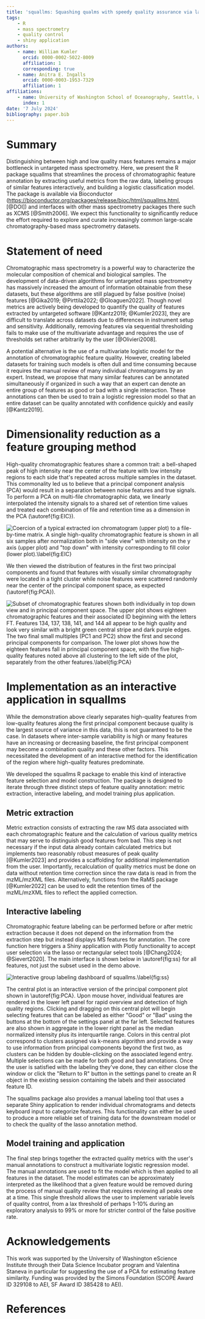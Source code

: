 ```yaml
---
title: 'squallms: Squashing qualms with speedy quality assurance via lasso labeling for untargeted mass spectrometry data'
tags:
    - R
    - mass spectrometry
    - quality control
    - shiny application
authors:
    - name: William Kumler
      orcid: 0000-0002-5022-8009
      affiliation: 1
      corresponding: true
    - name: Anitra E. Ingalls
      orcid: 0000-0003-1953-7329
      affiliation: 1
affiliations:
    - name: University of Washington School of Oceanography, Seattle, WA, USA
      index: 1
date: '7 July 2024'
bibliography: paper.bib
---
```


# Summary

Distinguishing between high and low quality mass features remains a major bottleneck in untargeted mass spectrometry. Here, we present the R package squallms that streamlines the process of chromatographic feature annotation by extracting useful metrics from the raw data, labeling groups of similar features interactively, and building a logistic classification model. The package is available via Bioconductor (https://bioconductor.org/packages/release/bioc/html/squallms.html, [@DOI]) and interfaces with other mass spectrometry packages there such as XCMS [@Smith2006]. We expect this functionality to significantly reduce the effort required to explore and curate increasingly common large-scale chromatography-based mass spectrometry datasets.

# Statement of need

Chromatographic mass spectrometry is a powerful way to characterize the molecular composition of chemical and biological samples. The development of data-driven algorithms for untargeted mass spectrometry has massively increased the amount of information obtainable from these datasets, but these algorithms are still plagued by false positive (noise) features [@Gika2019; @Pirttila2022; @Gloaguen2022]. Though novel metrics are actively being developed to quantify the quality of features extracted by untargeted software [@Kantz2019; @Kumler2023], they are difficult to translate across datasets due to differences in instrument setup and sensitivity. Additionally, removing features via sequential thresholding fails to make use of the multivariate advantage and requires the use of thresholds set rather arbitrarily by the user [@Olivieri2008].

A potential alternative is the use of a multivariate logistic model for the annotation of chromatographic feature quality. However, creating labeled datasets for training such models is often dull and time consuming because it requires the manual review of many individual chromatograms by an expert. Instead, we propose that many similar features can be annotated simultaneously if organized in such a way that an expert can denote an entire group of features as good or bad with a single interaction. These annotations can then be used to train a logistic regression model so that an entire dataset can be quality annotated with confidence quickly and easily [@Kantz2019].

# Dimensionality reduction as a feature grouping method

High-quality chromatographic features share a common trait: a bell-shaped peak of high intensity near the center of the feature with low intensity regions to each side that's repeated across multiple samples in the dataset. This commonality led us to believe that a principal component analysis (PCA) would result in a separation between noise features and true signals. To perform a PCA on multi-file chromatographic data, we linearly interpolated the intensity signals to a shared set of retention time values and treated each combination of file and retention time as a dimension in the PCA (\autoref{fig:EIC}). 

![Coercion of a typical extracted ion chromatogram (upper plot) to a file-by-time matrix. A single high-quality chromatographic feature is shown in all six samples after normalization both in "side view" with intensity on the y axis (upper plot) and "top down" with intensity corresponding to fill color (lower plot).\label{fig:EIC}](joss_fig1.png)

We then viewed the distribution of features in the first two principal components and found that features with visually similar chromatography were located in a tight cluster while noise features were scattered randomly near the center of the principal component space, as expected (\autoref{fig:PCA}).

![Subset of chromatographic features shown both individually in top down view and in principal component space. The upper plot shows eighteen chromatographic features and their associated ID beginning with the letters FT. Features 134, 137, 138, 141, and 144 all appear to be high quality and look very similar with a bright green central stripe and dark purple edges. The two final small multiples (PC1 and PC2) show the first and second principal components for comparison. The lower plot shows how the eighteen features fall in principal component space, with the five high-quality features noted above all clustering to the left side of the plot, separately from the other features.\label{fig:PCA}](joss_fig2.png)

# Implementation as an interactive application in squallms

While the demonstration above clearly separates high-quality features from low-quality features along the first principal component because quality is the largest source of variance in this data, this is not guaranteed to be the case. In datasets where inter-sample variability is high or many features have an increasing or decreasing baseline, the first principal component may become a combination quality and these other factors. This necessitated the development of an interactive method for the identification of the region where high-quality features predominate.

We developed the squallms R package to enable this kind of interactive feature selection and model construction. The package is designed to iterate through three distinct steps of feature quality annotation: metric extraction, interactive labeling, and model training plus application. 

## Metric extraction

Metric extraction consists of extracting the raw MS data associated with each chromatographic feature and the calculation of various quality metrics that may serve to distinguish good features from bad. This step is not necessary if the input data already contain calculated metrics but implements two reasonably robust measures of peak quality [@Kumler2023] and provides a scaffolding for additional implementation from the user. Importantly, recalculation of quality metrics must be done on data without retention time correction since the raw data is read in from the mzML/mzXML files. Alternatively, functions from the RaMS package [@Kumler2022] can be used to edit the retention times of the mzML/mzXML files to reflect the applied correction.

## Interactive labeling

Chromatographic feature labeling can be performed before or after metric extraction because it does not depend on the information from the extraction step but instead displays MS features for annotation. The core function here triggers a Shiny application with Plotly functionality to accept user selection via the lasso or rectangular select tools [@Chang2024; @Sievert2020]. The main interface is shown below in \autoref{fig:ss} for all features, not just the subset used in the demo above.

![Interactive group labeling dashboard of squallms.\label{fig:ss}](joss_fig3.png)

The central plot is an interactive version of the principal component plot shown in \autoref{fig:PCA}. Upon mouse hover, individual features are rendered in the lower left panel for rapid overview and detection of high quality regions. Clicking and dragging on this central plot will begin selecting features that can be labeled as either "Good" or "Bad" using the buttons at the bottom of the settings panel at the far left. Selected features are also shown in aggregate in the lower right panel as the median normalized intensity plus its interquartile range. Colors in this central plot correspond to clusters assigned via k-means algorithm and provide a way to use information from principal components beyond the first two, as clusters can be hidden by double-clicking on the associated legend entry. Multiple selections can be made for both good and bad annotations. Once the user is satisfied with the labeling they've done, they can either close the window or click the "Return to R" button in the settings panel to create an R object in the existing session containing the labels and their associated feature ID.

The squallms package also provides a manual labeling tool that uses a separate Shiny application to render individual chromatograms and detects keyboard input to categorize features. This functionality can either be used to produce a more reliable set of training data for the downstream model or to check the quality of the lasso annotation method.

## Model training and application

The final step brings together the extracted quality metrics with the user's manual annotations to construct a multivariate logistic regression model. The manual annotations are used to fit the model which is then applied to all features in the dataset. The model estimates can be approximately interpreted as the likelihood that a given feature would be removed during the process of manual quality review that requires reviewing all peaks one at a time. This single threshold allows the user to implement variable levels of quality control, from a lax threshold of perhaps 1-10% during an exploratory analysis to 99% or more for stricter control of the false positive rate.

# Acknowledgements

This work was supported by the University of Washington eScience Institute through their Data Science Incubator program and Valentina Staneva in particular for suggesting the use of a PCA for estimating feature similarity. Funding was provided by the Simons Foundation (SCOPE Award ID 329108 to AEI, SF Award ID 385428 to AEI).

# References


